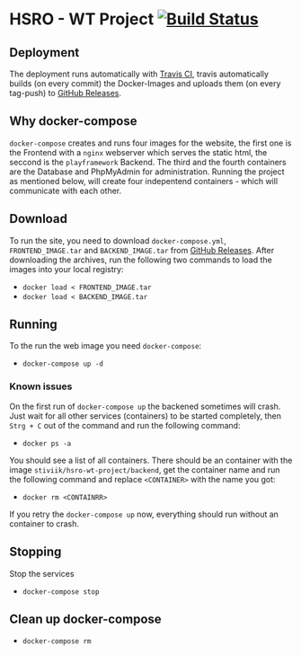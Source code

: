 # HSRO - WT Project [![Build Status](https://travis-ci.com/StiviiK/hsro-wt-project.svg?token=Qq3qpzFwq5TTKaWqR5rv&branch=master)](https://travis-ci.com/StiviiK/hsro-wt-project)

## Deployment
The deployment runs automatically with [Travis CI](https://travis-ci.org),
travis automatically builds (on every commit) the Docker-Images and uploads them (on every tag-push) to [GitHub Releases](https://github.com/StiviiK/hsro-wt-project/releases).

## Why docker-compose
`docker-compose` creates and runs four images for the website, the first one is the Frontend with a `nginx` webserver which serves the static html, the seccond is the `playframework` Backend. The third and the fourth containers are the Database and PhpMyAdmin for administration. Running the project as mentioned below, will create four indepentend containers - which will communicate with each other.

## Download
To run the site, you need to download `docker-compose.yml`, `FRONTEND_IMAGE.tar` and `BACKEND_IMAGE.tar` from [GitHub Releases](https://github.com/StiviiK/hsro-wt-project/releases). After downloading the archives, run the following two commands to load the images into your local registry:
- `docker load < FRONTEND_IMAGE.tar`
- `docker load < BACKEND_IMAGE.tar`

## Running
To the run the web image you need `docker-compose`:
- `docker-compose up -d`

### Known issues
On the first run of `docker-compose up` the backened sometimes will crash.
Just wait for all other services (containers) to be started completely, then `Strg + C` out of the command and run the following command:
- `docker ps -a`

You should see a list of all containers. There should be an container with the image `stiviik/hsro-wt-project/backend`, get the container name and run the following command and replace `<CONTAINER>` with the name you got:

- `docker rm <CONTAINRR>`

If you retry the `docker-compose up` now, everything should run without an container to crash.

## Stopping
Stop the services
- `docker-compose stop`

## Clean up docker-compose
- `docker-compose rm`
